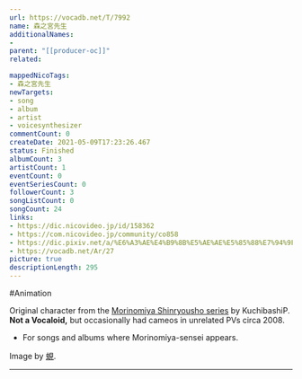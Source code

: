 ```yaml
---
url: https://vocadb.net/T/7992
name: 森之宮先生
additionalNames: 
- 
parent: "[[producer-oc]]"
related:

mappedNicoTags:
- 森之宮先生
newTargets:
- song
- album
- artist
- voicesynthesizer
commentCount: 0
createDate: 2021-05-09T17:23:26.467
status: Finished
albumCount: 3
artistCount: 1
eventCount: 0
eventSeriesCount: 0
followerCount: 3
songListCount: 0
songCount: 24
links: 
- https://dic.nicovideo.jp/id/158362
- https://com.nicovideo.jp/community/co858
- https://dic.pixiv.net/a/%E6%A3%AE%E4%B9%8B%E5%AE%AE%E5%85%88%E7%94%9F
- https://vocadb.net/Ar/27
picture: true
descriptionLength: 295
---
```


#Animation

Original character from the [Morinomiya Shinryousho series](https://dic.nicovideo.jp/id/288398) by KuchibashiP.
__Not a Vocaloid,__ but occasionally had cameos in unrelated PVs circa 2008.

- For songs and albums where Morinomiya-sensei appears.

Image by [蜆](https://www.pixiv.net/users/63586).

---

